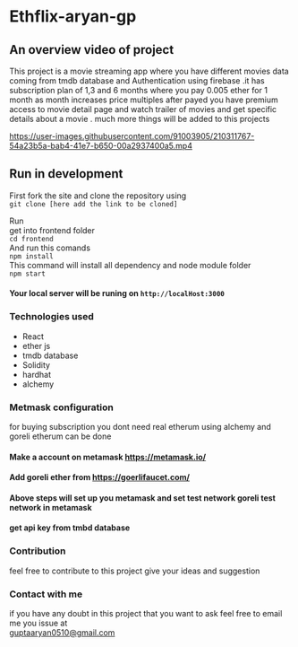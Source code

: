 # Ethflix-aryan-gp
## An overview video of project 
This project is a movie streaming app where you have different movies data coming from tmdb database and Authentication 
using firebase .it has subscription plan of 1,3 and 6 months where you pay 0.005 ether for 1 month as month increases price multiples 
after payed you have premium access to movie detail page and watch trailer of movies and get specific details about a movie .
much more things will be added to this projects
<br>

https://user-images.githubusercontent.com/91003905/210311767-54a23b5a-bab4-41e7-b650-00a2937400a5.mp4

## Run in development
First fork the site and clone the repository using <br>
``` git clone [here add the link to be cloned] ```

Run <br>
get into frontend folder <br>
``` cd frontend ``` <br>
And run this comands <br>
``` npm install ``` <br>
This command will install all dependency and node module folder <br>
``` npm start   ``` <br>
#### Your local server will be runing on ``` http://localHost:3000 ```
### Technologies used
- React
- ether js 
- tmdb database
- Solidity
- hardhat
- alchemy

### Metmask configuration 
for buying subscription you dont need real etherum using alchemy and goreli etherum can be done 
#### Make a account on metamask https://metamask.io/ <br>
#### Add goreli ether from https://goerlifaucet.com/
#### Above steps will set up you metamask and set test network goreli test network in metamask
#### get api key from tmbd database 

### Contribution
feel free to contribute to this project give your ideas and suggestion 
### Contact with me 
if you have any doubt in this project that you want to ask feel free to email me you issue at <br>
 guptaaryan0510@gmail.com 
